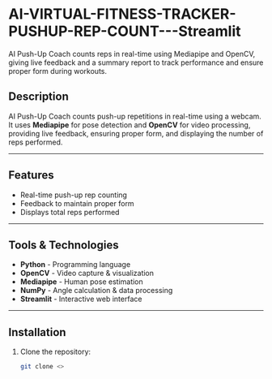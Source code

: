 # AI-VIRTUAL-FITNESS-TRACKER-PUSHUP-REP-COUNT---Streamlit
AI Push-Up Coach counts reps in real-time using Mediapipe and OpenCV, giving live feedback and a summary report to track performance and ensure proper form during workouts.

## Description
AI Push-Up Coach counts push-up repetitions in real-time using a webcam. It uses **Mediapipe** for pose detection and **OpenCV** for video processing, providing live feedback, ensuring proper form, and displaying the number of reps performed.

---

## Features
- Real-time push-up rep counting  
- Feedback to maintain proper form  
- Displays total reps performed  

---

## Tools & Technologies
- **Python** - Programming language  
- **OpenCV** - Video capture & visualization  
- **Mediapipe** - Human pose estimation  
- **NumPy** - Angle calculation & data processing  
- **Streamlit** - Interactive web interface  

---

## Installation
1. Clone the repository:
   ```bash
   git clone <>

